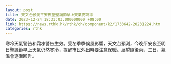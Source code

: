 ```yaml
---
layout: post
title: 天文台預測平安夜至聖誕節早上天氣仍寒冷
date: 2023-12-24 18:31:03.000000000 +08:00
link: https://news.rthk.hk/rthk/ch/component/k2/1733642-20231224.htm
categories: rthk
---
```


寒冷天氣警告和霜凍警告生效。受冬季季候風影響，天文台預測，今晚平安夜至明日聖誕節早上天氣仍然寒冷，提醒市民外出時要注意保暖。展望隨後兩、三日，氣溫會逐漸回升。
